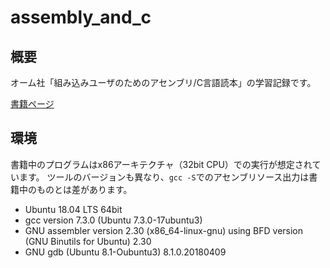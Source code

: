 # assembly_and_c

## 概要

オーム社「組み込みユーザのためのアセンブリ/C言語読本」の学習記録です。

[書籍ページ](https://www.ohmsha.co.jp/book/9784274208713/)

## 環境

書籍中のプログラムはx86アーキテクチャ（32bit CPU）での実行が想定されています。
ツールのバージョンも異なり、`gcc -S`でのアセンブリソース出力は書籍中のものとは差があります。

- Ubuntu 18.04 LTS 64bit
- gcc version 7.3.0 (Ubuntu 7.3.0-17ubuntu3)
- GNU assembler version 2.30 (x86_64-linux-gnu) using BFD version (GNU Binutils for Ubuntu) 2.30
- GNU gdb (Ubuntu 8.1-Oubuntu3) 8.1.0.20180409

